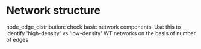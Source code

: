 # Network structure

node_edge_distribution: check basic network components. Use this to identify 'high-density' vs 'low-density' WT networks on the basis of number of edges
